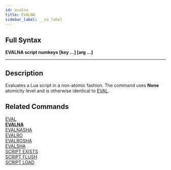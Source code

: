 ```yaml
---
id: evalna
title: EVALNA
sidebar_label: __no_label
---
```


## Full Syntax

**EVALNA  script numkeys [key ...] [arg ...]**

---

## Description

Evaluates a Lua script in a non-atomic fashion. The command uses **None** atomicity level and is otherwise identical to [EVAL](../commands/eval.md).

## Related Commands

[EVAL](../commands/eval.md)<br>
**[EVALNA](../commands/evalna.md)**<br>
[EVALNASHA](../commands/evalnasha.md)<br>
[EVALRO](../commands/evalro.md)<br>
[EVALROSHA](../commands/evalrosha.md)<br>
[EVALSHA](../commands/evalsha.md)<br>
[SCRIPT EXISTS](../commands/script-exists.md)<br>
[SCRIPT FLUSH](../commands/script-flush.md)<br>
[SCRIPT LOAD](../commands/script-load.md)<br>